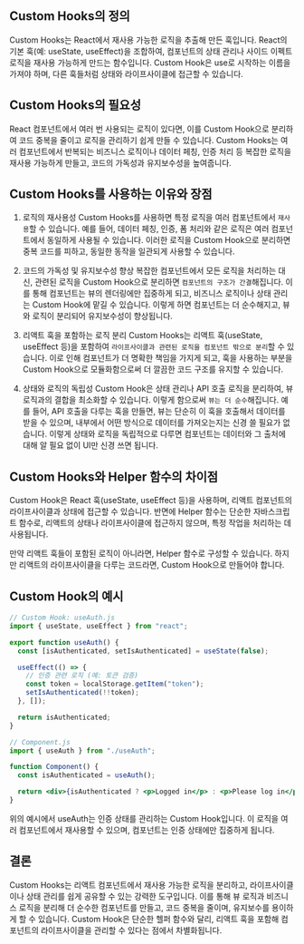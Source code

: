 ## Custom Hooks의 정의

Custom Hooks는 React에서 재사용 가능한 로직을 추출해 만든 훅입니다. React의 기본 훅(예: useState, useEffect)을 조합하여, 컴포넌트의 상태 관리나 사이드 이펙트 로직을 재사용 가능하게 만드는 함수입니다. Custom Hook은 use로 시작하는 이름을 가져야 하며, 다른 훅들처럼 상태와 라이프사이클에 접근할 수 있습니다.

## Custom Hooks의 필요성

React 컴포넌트에서 여러 번 사용되는 로직이 있다면, 이를 Custom Hook으로 분리하여 코드 중복을 줄이고 로직을 관리하기 쉽게 만들 수 있습니다. Custom Hooks는 여러 컴포넌트에서 반복되는 비즈니스 로직이나 데이터 페칭, 인증 처리 등 복잡한 로직을 재사용 가능하게 만들고, 코드의 가독성과 유지보수성을 높여줍니다.

## Custom Hooks를 사용하는 이유와 장점

1. 로직의 재사용성
   Custom Hooks를 사용하면 특정 로직을 여러 컴포넌트에서 `재사용`할 수 있습니다. 예를 들어, 데이터 페칭, 인증, 폼 처리와 같은 로직은 여러 컴포넌트에서 동일하게 사용될 수 있습니다. 이러한 로직을 Custom Hook으로 분리하면 중복 코드를 피하고, 동일한 동작을 일관되게 사용할 수 있습니다.

2. 코드의 가독성 및 유지보수성 향상
   복잡한 컴포넌트에서 모든 로직을 처리하는 대신, 관련된 로직을 Custom Hook으로 분리하면 `컴포넌트의 구조가 간결`해집니다. 이를 통해 컴포넌트는 뷰의 렌더링에만 집중하게 되고, 비즈니스 로직이나 상태 관리는 Custom Hook에 맡길 수 있습니다. 이렇게 하면 컴포넌트는 더 순수해지고, 뷰와 로직이 분리되어 유지보수성이 향상됩니다.

3. 리액트 훅을 포함하는 로직 분리
   Custom Hooks는 리액트 훅(useState, useEffect 등)을 포함하여 `라이프사이클과 관련된 로직을 컴포넌트 밖으로 분리`할 수 있습니다. 이로 인해 컴포넌트가 더 명확한 책임을 가지게 되고, 훅을 사용하는 부분을 Custom Hook으로 모듈화함으로써 더 깔끔한 코드 구조를 유지할 수 있습니다.

4. 상태와 로직의 독립성
   Custom Hook은 상태 관리나 API 호출 로직을 분리하여, 뷰 로직과의 결합을 최소화할 수 있습니다. 이렇게 함으로써 `뷰는 더 순수`해집니다. 예를 들어, API 호출을 다루는 훅을 만들면, 뷰는 단순히 이 훅을 호출해서 데이터를 받을 수 있으며, 내부에서 어떤 방식으로 데이터를 가져오는지는 신경 쓸 필요가 없습니다. 이렇게 상태와 로직을 독립적으로 다루면 컴포넌트는 데이터와 그 출처에 대해 알 필요 없이 UI만 신경 쓰면 됩니다.

## Custom Hooks와 Helper 함수의 차이점

Custom Hook은 React 훅(useState, useEffect 등)을 사용하며, 리액트 컴포넌트의 라이프사이클과 상태에 접근할 수 있습니다. 반면에 Helper 함수는 단순한 자바스크립트 함수로, 리액트의 상태나 라이프사이클에 접근하지 않으며, 특정 작업을 처리하는 데 사용됩니다.

만약 리액트 훅들이 포함된 로직이 아니라면, Helper 함수로 구성할 수 있습니다. 하지만 리액트의 라이프사이클을 다루는 코드라면, Custom Hook으로 만들어야 합니다.

## Custom Hook의 예시

```jsx
// Custom Hook: useAuth.js
import { useState, useEffect } from "react";

export function useAuth() {
  const [isAuthenticated, setIsAuthenticated] = useState(false);

  useEffect(() => {
    // 인증 관련 로직 (예: 토큰 검증)
    const token = localStorage.getItem("token");
    setIsAuthenticated(!!token);
  }, []);

  return isAuthenticated;
}

// Component.js
import { useAuth } from "./useAuth";

function Component() {
  const isAuthenticated = useAuth();

  return <div>{isAuthenticated ? <p>Logged in</p> : <p>Please log in</p>}</div>;
}
```

위의 예시에서 useAuth는 인증 상태를 관리하는 Custom Hook입니다. 이 로직을 여러 컴포넌트에서 재사용할 수 있으며, 컴포넌트는 인증 상태에만 집중하게 됩니다.

## 결론

Custom Hooks는 리액트 컴포넌트에서 재사용 가능한 로직을 분리하고, 라이프사이클이나 상태 관리를 쉽게 공유할 수 있는 강력한 도구입니다. 이를 통해 뷰 로직과 비즈니스 로직을 분리해 더 순수한 컴포넌트를 만들고, 코드 중복을 줄이며, 유지보수를 용이하게 할 수 있습니다. Custom Hook은 단순한 헬퍼 함수와 달리, 리액트 훅을 포함해 컴포넌트의 라이프사이클을 관리할 수 있다는 점에서 차별화됩니다.

